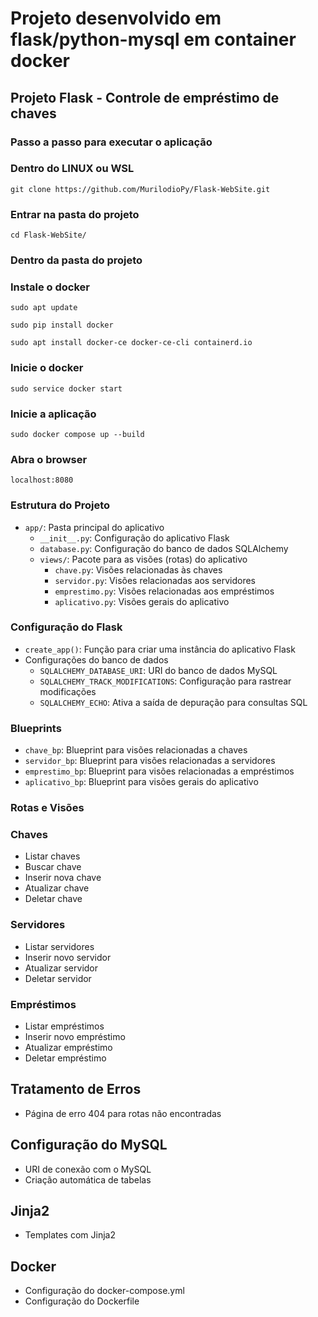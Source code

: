 
# Projeto desenvolvido em flask/python-mysql em container docker
## Projeto Flask - Controle de empréstimo de chaves

### Passo a passo para executar o aplicação 
### Dentro do LINUX ou WSL
```
git clone https://github.com/MurilodioPy/Flask-WebSite.git
```
### Entrar na pasta do projeto
```
cd Flask-WebSite/
```
### Dentro da pasta do projeto
### Instale o docker
```
sudo apt update 
```
```
sudo pip install docker
```
```
sudo apt install docker-ce docker-ce-cli containerd.io 
```
### Inicie o docker
```
sudo service docker start
```
### Inicie a aplicação
```
sudo docker compose up --build 
```
### Abra o browser 
```
localhost:8080
```

### Estrutura do Projeto
- `app/`: Pasta principal do aplicativo
  - `__init__.py`: Configuração do aplicativo Flask
  - `database.py`: Configuração do banco de dados SQLAlchemy
  - `views/`: Pacote para as visões (rotas) do aplicativo
    - `chave.py`: Visões relacionadas às chaves
    - `servidor.py`: Visões relacionadas aos servidores
    - `emprestimo.py`: Visões relacionadas aos empréstimos
    - `aplicativo.py`: Visões gerais do aplicativo

### Configuração do Flask

- `create_app()`: Função para criar uma instância do aplicativo Flask
- Configurações do banco de dados
  - `SQLALCHEMY_DATABASE_URI`: URI do banco de dados MySQL
  - `SQLALCHEMY_TRACK_MODIFICATIONS`: Configuração para rastrear modificações
  - `SQLALCHEMY_ECHO`: Ativa a saída de depuração para consultas SQL

### Blueprints

- `chave_bp`: Blueprint para visões relacionadas a chaves
- `servidor_bp`: Blueprint para visões relacionadas a servidores
- `emprestimo_bp`: Blueprint para visões relacionadas a empréstimos
- `aplicativo_bp`: Blueprint para visões gerais do aplicativo

### Rotas e Visões

### Chaves

- Listar chaves
- Buscar chave
- Inserir nova chave
- Atualizar chave
- Deletar chave

### Servidores

- Listar servidores
- Inserir novo servidor
- Atualizar servidor
- Deletar servidor

### Empréstimos

- Listar empréstimos
- Inserir novo empréstimo
- Atualizar empréstimo
- Deletar empréstimo

## Tratamento de Erros

- Página de erro 404 para rotas não encontradas

## Configuração do MySQL

- URI de conexão com o MySQL
- Criação automática de tabelas 

## Jinja2

- Templates com Jinja2

## Docker

- Configuração do docker-compose.yml
- Configuração do Dockerfile

